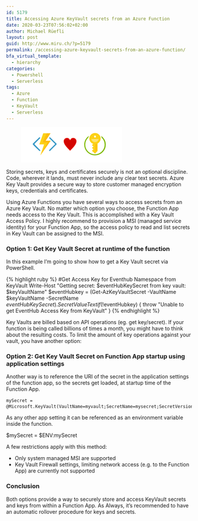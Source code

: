 ```yaml
---
id: 5179
title: Accessing Azure KeyVault secrets from an Azure Function
date: 2020-03-23T07:56:02+02:00
author: Michael Rüefli
layout: post
guid: http://www.miru.ch/?p=5179
permalink: /accessing-azure-keyvault-secrets-from-an-azure-function/
bfa_virtual_template:
  - hierarchy
categories:
  - Powershell
  - Serverless
tags:
  - Azure
  - Function
  - KeyVault
  - Serverless
---
```

<figure class="wp-block-image"><img src="../images/2020/03/FunctionApp_loves_KeyVault.png" alt="" class="wp-image-5212" /></figure> 

Storing secrets, keys and certificates securely is not an optional discipline. Code, wherever it lands, must never include any clear text secrets. Azure Key Vault provides a secure way to store customer managed encryption keys, credentials and certificates.

Using Azure Functions you have several ways to access secrets from an Azure Key Vault. No matter which option you choose, the Function App needs access to the Key Vault. This is accomplished with a Key Vault Access Policy. I highly recommend to provision a MSI (managed service identity) for your Function App, so the access policy to read and list secrets in Key Vault can be assigned to the MSI.

### Option 1: Get Key Vault Secret at runtime of the function

In this example I&#8217;m going to show how to get a Key Vault secret via PowerShell.

{% highlight ruby %}
#Get Access Key for Eventhub Namespace from KeyVault
Write-Host "Getting secret: $eventHubKeySecret from key vault: $keyVaultName"
$eventHubkey = (Get-AzKeyVaultSecret -VaultName $keyVaultName -SecretName $eventHubKeySecret).SecretValueText
if (!$eventHubkey) {
    throw "Unable to get EventHub Access Key from KeyVault"
}
{% endhighlight %}


Key Vaults are billed based on API operations (eg. get key/secret). If your function is being called billions of times a month, you might have to think about the resulting costs. To limit the amount of key operations against your vault, you have another option:

### Option 2: Get Key Vault Secret on Function App startup using application settings

Another way is to reference the URI of the secret in the application settings of the function app, so the secrets get loaded, at startup time of the Function App.

<pre class="wp-block-code"><code>mySecret = @Microsoft.KeyVault(VaultName=myvault;SecretName=mysecret;SecretVersion=ec96f02080254f109c51a1f14cdb1931)</code></pre>

As any other app setting it can be referenced as an environment variable inside the function.

$mySecret = $ENV:mySecret

A few restrictions apply with this method:

  * Only system managed MSI are supported
  * Key Vault Firewall settings, limiting network access (e.g. to the Function App) are currently not supported

### Conclusion

Both options provide a way to securely store and access KeyVault secrets and keys from within a Function App. As Always, it&#8217;s recommended to have an automatic rollover procedure for keys and secrets.